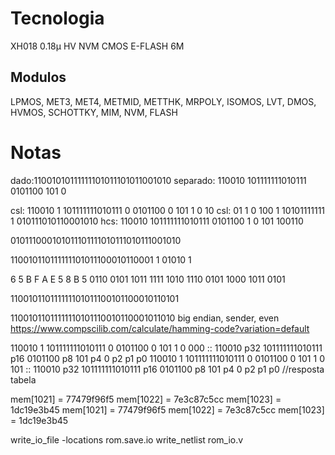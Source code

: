 # Tecnologia
XH018 0.18μ HV NVM CMOS E-FLASH 6M 

## Modulos

LPMOS, MET3, MET4, METMID, METTHK, MRPOLY, ISOMOS, LVT, DMOS, HVMOS, SCHOTTKY, MIM, NVM, FLASH

# Notas

dado:11001010111111101011101011001010
separado: 110010 101111111010111 0101100 101 0

csl: 110010 1 101111111010111 0 0101100 0 101 1 0 10
csl: 01 1 0 100 1 10101111111 1 010111010110001010
hcs: 110010 101111111010111 0101100 1 0 101 100110

010111000101011101111010111010111001010

110010110111111101011100010110001 1 01010 1

6    5    B    F    A    E    5    8    B    5
0110 0101 1011 1111 1010 1110 0101 1000 1011 0101

110010110111111101011100101100010110101

11001011011111110101110010110001011010 big endian, sender, even https://www.compscilib.com/calculate/hamming-code?variation=default

110010 1 101111111010111 0 0101100 0 101 1 0 000 :: 110010 p32 101111111010111 p16 0101100 p8 101 p4 0 p2 p1 p0
110010 1 101111111010111 0 0101100 0 101 1 0 101 :: 110010 p32 101111111010111 p16 0101100 p8 101 p4 0 p2 p1 p0 //resposta tabela

mem[1021] = 77479f96f5
mem[1022] = 7e3c87c5cc
mem[1023] = 1dc19e3b45
mem[1021] = 77479f96f5
mem[1022] = 7e3c87c5cc
mem[1023] = 1dc19e3b45

write_io_file -locations rom.save.io
write_netlist rom_io.v